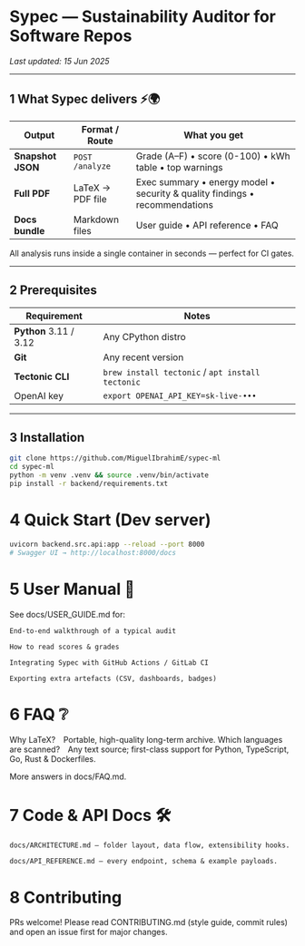 # Sypec — Sustainability Auditor for Software Repos
*Last updated: 15 Jun 2025*

---

## 1 What Sypec delivers ⚡️🌍

| Output            | Format / Route     | What you get                                                                 |
|-------------------|--------------------|------------------------------------------------------------------------------|
| **Snapshot JSON** | `POST /analyze`    | Grade (A–F) • score (0-100) • kWh table • top warnings                       |
| **Full PDF**      | LaTeX → PDF file   | Exec summary • energy model • security & quality findings • recommendations |
| **Docs bundle**   | Markdown files     | User guide • API reference • FAQ                                             |

All analysis runs inside a single container in seconds — perfect for CI gates.

---

## 2 Prerequisites

| Requirement | Notes |
|-------------|-------|
| **Python** 3.11 / 3.12 | Any CPython distro |
| **Git** | Any recent version |
| **Tectonic CLI** | `brew install tectonic` / `apt install tectonic` |
| OpenAI key | `export OPENAI_API_KEY=sk-live-•••` |

---

## 3 Installation

```bash
git clone https://github.com/MiguelIbrahimE/sypec-ml
cd sypec-ml
python -m venv .venv && source .venv/bin/activate
pip install -r backend/requirements.txt
```
# 4 Quick Start (Dev server)
````bash
uvicorn backend.src.api:app --reload --port 8000
# Swagger UI → http://localhost:8000/docs
````
# 5 User Manual 📖

See docs/USER_GUIDE.md for:

    End-to-end walkthrough of a typical audit

    How to read scores & grades

    Integrating Sypec with GitHub Actions / GitLab CI

    Exporting extra artefacts (CSV, dashboards, badges)

# 6 FAQ ❔

Why LaTeX? Portable, high-quality long-term archive.
Which languages are scanned? Any text source; first-class support for Python, TypeScript, Go, Rust & Dockerfiles.

More answers in docs/FAQ.md.

# 7 Code & API Docs 🛠️

    docs/ARCHITECTURE.md — folder layout, data flow, extensibility hooks.

    docs/API_REFERENCE.md — every endpoint, schema & example payloads.
# 8 Contributing

PRs welcome! Please read CONTRIBUTING.md (style guide, commit rules) and open an issue first for major changes.
